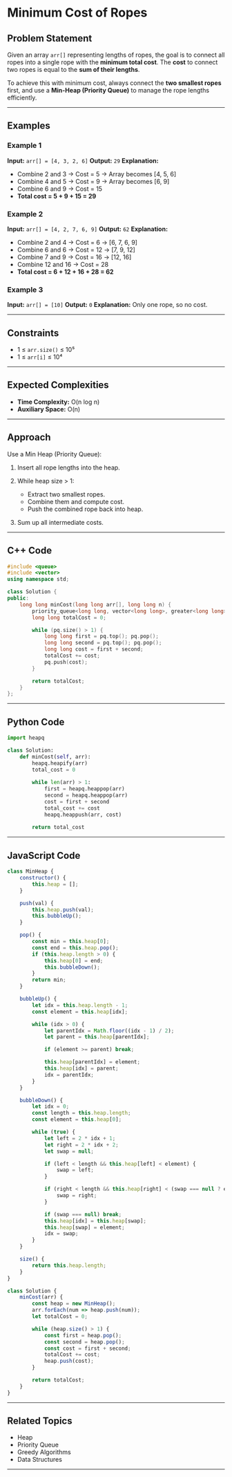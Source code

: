 # Minimum Cost of Ropes

## Problem Statement

Given an array `arr[]` representing lengths of ropes, the goal is to connect all ropes into a single rope with the **minimum total cost**. The **cost** to connect two ropes is equal to the **sum of their lengths**.

To achieve this with minimum cost, always connect the **two smallest ropes** first, and use a **Min-Heap (Priority Queue)** to manage the rope lengths efficiently.

---

## Examples

### Example 1

**Input:**
`arr[] = [4, 3, 2, 6]`
**Output:**
`29`
**Explanation:**

* Combine 2 and 3 → Cost = 5 → Array becomes \[4, 5, 6]
* Combine 4 and 5 → Cost = 9 → Array becomes \[6, 9]
* Combine 6 and 9 → Cost = 15
* **Total cost = 5 + 9 + 15 = 29**

### Example 2

**Input:**
`arr[] = [4, 2, 7, 6, 9]`
**Output:**
`62`
**Explanation:**

* Combine 2 and 4 → Cost = 6 → \[6, 7, 6, 9]
* Combine 6 and 6 → Cost = 12 → \[7, 9, 12]
* Combine 7 and 9 → Cost = 16 → \[12, 16]
* Combine 12 and 16 → Cost = 28
* **Total cost = 6 + 12 + 16 + 28 = 62**

### Example 3

**Input:**
`arr[] = [10]`
**Output:**
`0`
**Explanation:**
Only one rope, so no cost.

---

## Constraints

* 1 ≤ `arr.size()` ≤ 10⁵
* 1 ≤ `arr[i]` ≤ 10⁴

---

## Expected Complexities

* **Time Complexity:** O(n log n)
* **Auxiliary Space:** O(n)

---

## Approach

Use a Min Heap (Priority Queue):

1. Insert all rope lengths into the heap.
2. While heap size > 1:

   * Extract two smallest ropes.
   * Combine them and compute cost.
   * Push the combined rope back into heap.
3. Sum up all intermediate costs.

---

## C++ Code

```cpp
#include <queue>
#include <vector>
using namespace std;

class Solution {
public:
    long long minCost(long long arr[], long long n) {
        priority_queue<long long, vector<long long>, greater<long long>> pq(arr, arr + n);
        long long totalCost = 0;

        while (pq.size() > 1) {
            long long first = pq.top(); pq.pop();
            long long second = pq.top(); pq.pop();
            long long cost = first + second;
            totalCost += cost;
            pq.push(cost);
        }

        return totalCost;
    }
};
```

---

## Python Code

```python
import heapq

class Solution:
    def minCost(self, arr):
        heapq.heapify(arr)
        total_cost = 0
        
        while len(arr) > 1:
            first = heapq.heappop(arr)
            second = heapq.heappop(arr)
            cost = first + second
            total_cost += cost
            heapq.heappush(arr, cost)
        
        return total_cost
```

---

## JavaScript Code

```javascript
class MinHeap {
    constructor() {
        this.heap = [];
    }

    push(val) {
        this.heap.push(val);
        this.bubbleUp();
    }

    pop() {
        const min = this.heap[0];
        const end = this.heap.pop();
        if (this.heap.length > 0) {
            this.heap[0] = end;
            this.bubbleDown();
        }
        return min;
    }

    bubbleUp() {
        let idx = this.heap.length - 1;
        const element = this.heap[idx];

        while (idx > 0) {
            let parentIdx = Math.floor((idx - 1) / 2);
            let parent = this.heap[parentIdx];

            if (element >= parent) break;

            this.heap[parentIdx] = element;
            this.heap[idx] = parent;
            idx = parentIdx;
        }
    }

    bubbleDown() {
        let idx = 0;
        const length = this.heap.length;
        const element = this.heap[0];

        while (true) {
            let left = 2 * idx + 1;
            let right = 2 * idx + 2;
            let swap = null;

            if (left < length && this.heap[left] < element) {
                swap = left;
            }

            if (right < length && this.heap[right] < (swap === null ? element : this.heap[left])) {
                swap = right;
            }

            if (swap === null) break;
            this.heap[idx] = this.heap[swap];
            this.heap[swap] = element;
            idx = swap;
        }
    }

    size() {
        return this.heap.length;
    }
}

class Solution {
    minCost(arr) {
        const heap = new MinHeap();
        arr.forEach(num => heap.push(num));
        let totalCost = 0;

        while (heap.size() > 1) {
            const first = heap.pop();
            const second = heap.pop();
            const cost = first + second;
            totalCost += cost;
            heap.push(cost);
        }

        return totalCost;
    }
}
```

---

## Related Topics

* Heap
* Priority Queue
* Greedy Algorithms
* Data Structures

---
